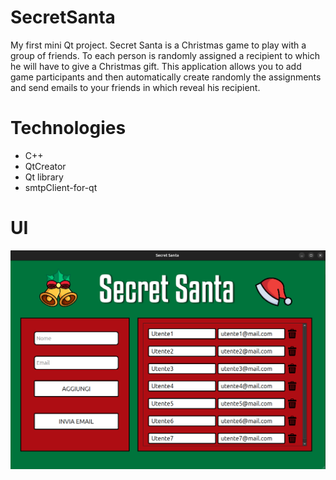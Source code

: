 # SecretSanta
My first mini Qt project. Secret Santa is a Christmas game to play with a group of friends. To each person is randomly assigned a recipient to which he will have to give a Christmas gift. This application allows you to add game participants and then automatically create randomly the assignments and send emails to your friends in which reveal his recipient. 

# Technologies
- C++
- QtCreator
- Qt library
- smtpClient-for-qt

# UI

![UI](img/UI.png)
